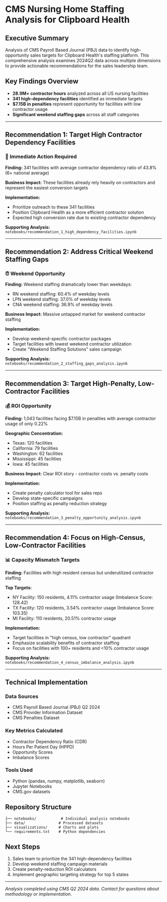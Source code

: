 # CMS Nursing Home Staffing Analysis for Clipboard Health

## Executive Summary
Analysis of CMS Payroll Based Journal (PBJ) data to identify high-opportunity sales targets for Clipboard Health's staffing platform. This comprehensive analysis examines 2024Q2 data across multiple dimensions to provide actionable recommendations for the sales leadership team.

## Key Findings Overview
- **28.9M+ contractor hours** analyzed across all US nursing facilities
- **341 high-dependency facilities** identified as immediate targets
- **$7.15B in penalties** represent opportunity for facilities with low contractor usage
- **Significant weekend staffing gaps** across all staff categories

---

## Recommendation 1: Target High Contractor Dependency Facilities
### 🎯 **Immediate Action Required**

**Finding:** 341 facilities with average contractor dependency ratio of 43.8% (6× national average)

**Business Impact:** These facilities already rely heavily on contractors and represent the easiest conversion targets

**Implementation:**
- Prioritize outreach to these 341 facilities
- Position Clipboard Health as a more efficient contractor solution
- Expected high conversion rate due to existing contractor dependency

**Supporting Analysis:** `notebooks/recommendation_1_high_dependency_facilities.ipynb`

---

## Recommendation 2: Address Critical Weekend Staffing Gaps
### ⏰ **Weekend Opportunity**

**Finding:** Weekend staffing dramatically lower than weekdays:
- RN weekend staffing: 60.4% of weekday levels
- LPN weekend staffing: 37.0% of weekday levels  
- CNA weekend staffing: 36.9% of weekday levels

**Business Impact:** Massive untapped market for weekend contractor staffing

**Implementation:**
- Develop weekend-specific contractor packages
- Target facilities with lowest weekend contractor utilization
- Create "Weekend Staffing Solutions" sales campaign

**Supporting Analysis:** `notebooks/recommendation_2_staffing_gaps_analysis.ipynb`

---

## Recommendation 3: Target High-Penalty, Low-Contractor Facilities
### 💰 **ROI Opportunity**

**Finding:** 1,043 facilities facing $7.15B in penalties with average contractor usage of only 0.22%

**Geographic Concentration:**
- Texas: 120 facilities
- California: 79 facilities  
- Washington: 62 facilities
- Mississippi: 45 facilities
- Iowa: 45 facilities

**Business Impact:** Clear ROI story - contractor costs vs. penalty costs

**Implementation:**
- Create penalty calculator tool for sales reps
- Develop state-specific campaigns
- Position staffing as penalty reduction strategy

**Supporting Analysis:** `notebooks/recommendation_3_penalty_opportunity_analysis.ipynb`

---

## Recommendation 4: Focus on High-Census, Low-Contractor Facilities
### 📊 **Capacity Mismatch Targets**

**Finding:** Facilities with high resident census but underutilized contractor staffing

**Top Targets:**
- NY Facility: 150 residents, 4.11% contractor usage (Imbalance Score: 128.42)
- TX Facility: 120 residents, 3.54% contractor usage (Imbalance Score: 103.35)
- MI Facility: 110 residents, 20.51% contractor usage

**Implementation:**
- Target facilities in "high census, low contractor" quadrant
- Emphasize scalability benefits of contractor staffing
- Focus on facilities with 100+ residents and <10% contractor usage

**Supporting Analysis:** `notebooks/recommendation_4_census_imbalance_analysis.ipynb`

---

## Technical Implementation

### Data Sources
- CMS Payroll Based Journal (PBJ) Q2 2024
- CMS Provider Information Dataset
- CMS Penalties Dataset

### Key Metrics Calculated
- Contractor Dependency Ratio (CDR)
- Hours Per Patient Day (HPPD)  
- Opportunity Scores
- Imbalance Scores

### Tools Used
- Python (pandas, numpy, matplotlib, seaborn)
- Jupyter Notebooks
- CMS.gov datasets

## Repository Structure
```
├── notebooks/           # Individual analysis notebooks
├── data/               # Processed datasets
├── visualizations/     # Charts and plots
└── requirements.txt    # Python dependencies
```

## Next Steps
1. Sales team to prioritize the 341 high-dependency facilities
2. Develop weekend staffing campaign materials
3. Create penalty-reduction ROI calculators
4. Implement geographic targeting strategy for top 5 states

---

*Analysis completed using CMS Q2 2024 data. Contact for questions about methodology or implementation.*
